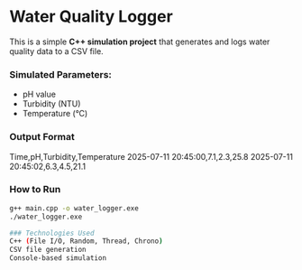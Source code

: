 #  Water Quality Logger

This is a simple **C++ simulation project** that generates and logs water quality data to a CSV file.

###  Simulated Parameters:
- pH value
- Turbidity (NTU)
- Temperature (°C)

###  Output Format
Time,pH,Turbidity,Temperature
2025-07-11 20:45:00,7.1,2.3,25.8
2025-07-11 20:45:02,6.3,4.5,21.1

###  How to Run

```bash
g++ main.cpp -o water_logger.exe
./water_logger.exe

### Technologies Used 
C++ (File I/O, Random, Thread, Chrono)
CSV file generation
Console-based simulation